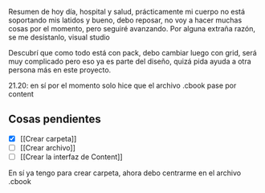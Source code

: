 Resumen de hoy día, hospital y salud, prácticamente mi cuerpo no está soportando mis latidos y bueno, debo reposar, no voy a hacer muchas cosas por el momento, pero seguiré avanzando. Por alguna extraña razón, se me desístanlo, visual studio 

Descubrí que como todo está con pack, debo cambiar luego con grid, será muy complicado pero eso ya es parte del diseño, quizá pida ayuda a otra persona más en este proyecto.

21.20: en sí por el momento solo hice que el archivo .cbook pase por content
## Cosas pendientes
- [x] [[Crear carpeta]]
- [ ] [[Crear archivo]]
- [ ] [[Crear la interfaz de Content]]

En sí ya tengo para crear carpeta, ahora debo centrarme en el archivo .cbook
